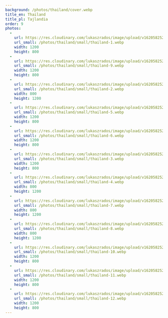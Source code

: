 ```yaml
---
background: /photos/thailand/cover.webp
title_en: Thailand
title_pl: Tajlandia
order: 9
photos:
  -
    url: https://res.cloudinary.com/lukaszrados/image/upload/v1620582523/photos/thailand/thailand-1_uqensu.jpg
    url_small: /photos/thailand/small/thailand-1.webp
    width: 1200
    height: 800
  -
    url: https://res.cloudinary.com/lukaszrados/image/upload/v1620582524/photos/thailand/thailand-9_m9fc5p.jpg
    url_small: /photos/thailand/small/thailand-9.webp
    width: 1200
    height: 800
  -
    url: https://res.cloudinary.com/lukaszrados/image/upload/v1620582523/photos/thailand/thailand-2_tr9dj9.jpg
    url_small: /photos/thailand/small/thailand-2.webp
    width: 800
    height: 1200
  -
    url: https://res.cloudinary.com/lukaszrados/image/upload/v1620582523/photos/thailand/thailand-5_iitv0f.jpg
    url_small: /photos/thailand/small/thailand-5.webp
    width: 1200
    height: 800
  -
    url: https://res.cloudinary.com/lukaszrados/image/upload/v1620582523/photos/thailand/thailand-6_e5qo9t.jpg
    url_small: /photos/thailand/small/thailand-6.webp
    width: 1200
    height: 800
  -
    url: https://res.cloudinary.com/lukaszrados/image/upload/v1620582523/photos/thailand/thailand-3_yjtzdw.jpg
    url_small: /photos/thailand/small/thailand-3.webp
    width: 1200
    height: 800
  -
    url: https://res.cloudinary.com/lukaszrados/image/upload/v1620582523/photos/thailand/thailand-4_kfa6vr.jpg
    url_small: /photos/thailand/small/thailand-4.webp
    width: 800
    height: 1200
  -
    url: https://res.cloudinary.com/lukaszrados/image/upload/v1620582524/photos/thailand/thailand-7_g3gbmy.jpg
    url_small: /photos/thailand/small/thailand-7.webp
    width: 800
    height: 1200
  -
    url: https://res.cloudinary.com/lukaszrados/image/upload/v1620582524/photos/thailand/thailand-8_trihdo.jpg
    url_small: /photos/thailand/small/thailand-8.webp
    width: 800
    height: 1200
  -
    url: https://res.cloudinary.com/lukaszrados/image/upload/v1620582524/photos/thailand/thailand-10_os4wz3.jpg
    url_small: /photos/thailand/small/thailand-10.webp
    width: 1200
    height: 800
  -
    url: https://res.cloudinary.com/lukaszrados/image/upload/v1620582524/photos/thailand/thailand-11_wwibw4.jpg
    url_small: /photos/thailand/small/thailand-11.webp
    width: 1200
    height: 800
  -
    url: https://res.cloudinary.com/lukaszrados/image/upload/v1620582524/photos/thailand/thailand-12_n9jhiq.jpg
    url_small: /photos/thailand/small/thailand-12.webp
    width: 1200
    height: 800
---
```

